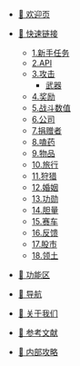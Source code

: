 * [🌆 欢迎页](/README.md)

* [🔗 快速链接](/quicklink/1.-xin-shou-ren-wu.md)
  * [1.新手任务](/quicklink/1.-xin-shou-ren-wu.md)
  * [2.API](/quicklink/2.api.md)
  * [3.攻击](/quicklink/3.-gong-ji/README.md)
    * [武器](/quicklink/3.-gong-ji/wu-qi.md)
  * [4.奖励](/quicklink/4.-jiang-li.md)
  * [5.战斗数值](/quicklink/5.-zhan-dou-shu-zhi.md)
  * [6.公司](/quicklink/6.-gong-si.md)
  * [7.捐赠者](/quicklink/7.-juan-zeng-zhe/README.md)
  * [8.嗑药](/quicklink/8.-ke-yao.md)
  * [9.物品](/quicklink/9.-wu-pin.md)
  * [10.旅行](/quicklink/10.-lv-hang.md)
  * [11.狩猎](/quicklink/11.-shou-lie.md)
  * [12.婚姻](/quicklink/12.-hun-yin.md)
  * [13.功勋](/quicklink/13.-gong-xun.md)
  * [14.胆量](/quicklink/14.-dan-liang.md)
  * [15.赛车](/quicklink/15.-sai-che.md)
  * [16.反馈](/quicklink/16.-fan-kui.md)
  * [17.股市](/quicklink/17.-gu-shi/README.md)
  * [18.领土](/quicklink/18.-ling-tu/README.md)

* [🚙 功能区](/area/1.-cheng-shi.md)

* [🔎 导航](/navigation/1.-zhu-ye.md)

* [🧑 关于我们](/aboutus/who-are-we.md)
  <!-- * [Who are we](/aboutus/who-are-we.md) -->

* [📖 参考文献](/reference/vscode_install.md)
  <!-- * [VsCode安装、插件安装、Markdown预览](/reference/vscode_install.md)
  * [Markdown基本语法](/reference/markdown_basic.md)
  * [正则表达式语法](/reference/regex_basic.md)
  * [Git及Github基本功能介绍](/reference/git_basic.md)
  * [Docsify基本功能介绍](/reference/docsify_basic.md) -->

* [🧠 内部攻略](/tutorials/xi-tong-gong-zuo.md)
  <!-- * [系统工作](/tutorials/xi-tong-gong-zuo.md) -->
